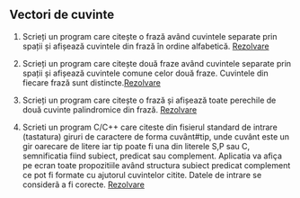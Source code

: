 ## Vectori de cuvinte

1.  Scrieți un program care citește o frază având cuvintele separate prin spații și afișează cuvintele din frază în ordine alfabetică. [Rezolvare](vect_cuv_ex1/main.cpp)

2.  Scrieți un program care citește două fraze având cuvintele separate prin spații și afișează cuvintele comune celor două fraze. Cuvintele din fiecare frază sunt distincte.[Rezolvare](vect_cuv_ex2/main.cpp)

3.  Scrieți un program care citește o frază și afișează toate perechile de două cuvinte palindromice din frază. [Rezolvare](vect_cuv_ex3/main.cpp)

4. Scrieti un program C/C++ care citeste din fisierul standard de intrare (tastatura) giruri de caractere de forma cuvânt#tip, unde cuvânt este un gir oarecare de litere iar tip poate fi una din literele S,P sau C, semnificatia fiind subiect, predicat sau complement. Aplicatia va afiça pe ecran toate propozitiile având structura subiect predicat complement ce pot fi formate cu ajutorul cuvintelor citite. Datele de intrare se considerã a fi corecte. [Rezolvare](vect_cuv_ex4/main.cpp)